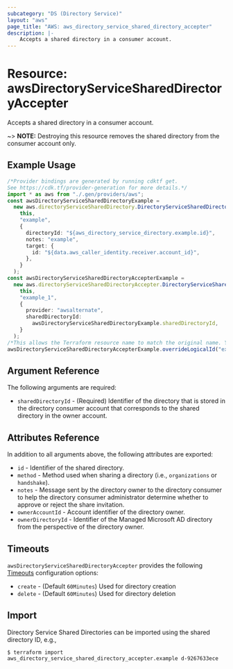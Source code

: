 ```yaml
---
subcategory: "DS (Directory Service)"
layout: "aws"
page_title: "AWS: aws_directory_service_shared_directory_accepter"
description: |-
    Accepts a shared directory in a consumer account.
---
```


# Resource: awsDirectoryServiceSharedDirectoryAccepter

Accepts a shared directory in a consumer account.

\~> **NOTE:** Destroying this resource removes the shared directory from the consumer account only.

## Example Usage

```typescript
/*Provider bindings are generated by running cdktf get.
See https://cdk.tf/provider-generation for more details.*/
import * as aws from "./.gen/providers/aws";
const awsDirectoryServiceSharedDirectoryExample =
  new aws.directoryServiceSharedDirectory.DirectoryServiceSharedDirectory(
    this,
    "example",
    {
      directoryId: "${aws_directory_service_directory.example.id}",
      notes: "example",
      target: {
        id: "${data.aws_caller_identity.receiver.account_id}",
      },
    }
  );
const awsDirectoryServiceSharedDirectoryAccepterExample =
  new aws.directoryServiceSharedDirectoryAccepter.DirectoryServiceSharedDirectoryAccepter(
    this,
    "example_1",
    {
      provider: "awsalternate",
      sharedDirectoryId:
        awsDirectoryServiceSharedDirectoryExample.sharedDirectoryId,
    }
  );
/*This allows the Terraform resource name to match the original name. You can remove the call if you don't need them to match.*/
awsDirectoryServiceSharedDirectoryAccepterExample.overrideLogicalId("example");

```

## Argument Reference

The following arguments are required:

* `sharedDirectoryId` - (Required) Identifier of the directory that is stored in the directory consumer account that corresponds to the shared directory in the owner account.

## Attributes Reference

In addition to all arguments above, the following attributes are exported:

* `id` - Identifier of the shared directory.
* `method` - Method used when sharing a directory (i.e., `organizations` or `handshake`).
* `notes` - Message sent by the directory owner to the directory consumer to help the directory consumer administrator determine whether to approve or reject the share invitation.
* `ownerAccountId` - Account identifier of the directory owner.
* `ownerDirectoryId` - Identifier of the Managed Microsoft AD directory from the perspective of the directory owner.

## Timeouts

`awsDirectoryServiceSharedDirectoryAccepter` provides the following [Timeouts](https://developer.hashicorp.com/terraform/language/resources/syntax#operation-timeouts) configuration options:

* `create` - (Default `60Minutes`) Used for directory creation
* `delete` - (Default `60Minutes`) Used for directory deletion

## Import

Directory Service Shared Directories can be imported using the shared directory ID, e.g.,

```console
$ terraform import aws_directory_service_shared_directory_accepter.example d-9267633ece
```
